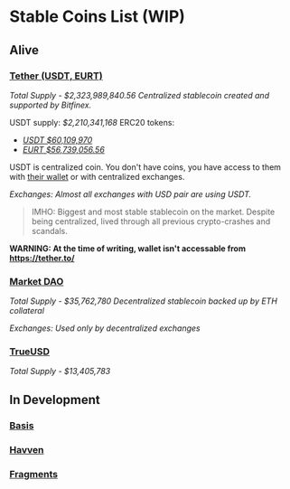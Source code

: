 # Stable Coins List (WIP)

## Alive

### [Tether (USDT, EURT)](https://tether.to/)
*Total Supply - $2,323,989,840.56*
*Centralized stablecoin created and supported by Bitfinex.*

USDT supply: *$2,210,341,168*
ERC20 tokens:
- [*USDT $60,109,970*](https://etherscan.io/token/0xdac17f958d2ee523a2206206994597c13d831ec7)
- [*EURT $56,739,056.56*](https://etherscan.io/token/0xabdf147870235fcfc34153828c769a70b3fae01f)

USDT is centralized coin. You don't have coins, you have access to them with [their wallet](https://wallet.tether.to/app/#!/login) or with centralized exchanges.

*Exchanges: Almost all exchanges with USD pair are using USDT.*

>IMHO: Biggest and most stable stablecoin on the market. Despite being centralized, lived through all previous crypto-crashes and scandals.

**WARNING: At the time of writing, wallet isn't accessable from https://tether.to/**

### [Market DAO](https://makerdao.com/)
*Total Supply - $35,762,780*
*Decentralized stablecoin backed up by ETH collateral*

*Exchanges: Used only by decentralized exchanges*

### [TrueUSD](https://www.trusttoken.com/)
*Total Supply - $13,405,783*

## In Development

### [Basis](http://www.basis.io/)
### [Havven](https://havven.io/)
### [Fragments](https://www.fragments.org/)
